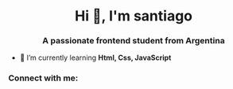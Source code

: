 <h1 align="center">Hi 👋, I'm santiago</h1>
<h3 align="center">A passionate frontend student from Argentina</h3>

- 🌱 I’m currently learning **Html, Css, JavaScript**

<h3 align="left">Connect with me:</h3>
<p align="left">
</p>


<!---
santtl94/santtl94 is a ✨ special ✨ repository because its `README.md` (this file) appears on your GitHub profile.
You can click the Preview link to take a look at your changes.
--->
